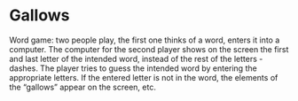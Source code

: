 # Gallows
Word game: two people play, the first one thinks of a word, enters it into a computer. The computer for the second player shows on the screen the first and last letter of the intended word, instead of the rest of the letters - dashes. The player tries to guess the intended word by entering the appropriate letters. If the entered letter is not in the word, the elements of the “gallows” appear on the screen, etc.
